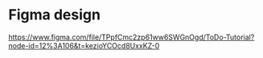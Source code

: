 # Figma design

https://www.figma.com/file/TPpfCmc2zp61ww6SWGnOgd/ToDo-Tutorial?node-id=12%3A106&t=kezioYCOcd8UxxKZ-0
